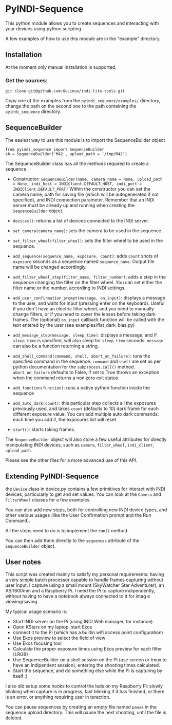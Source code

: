 # PyINDI-Sequence

This python module allows you to create sequences and interacting with your devices using python scripting.

A few examples of how to use this module are in the "example" directory.

## Installation

At the moment only manual installation is supported.

### Get the sources:
```
git clone git@github.com:GuLinux/indi-lite-tools.git
```

Copy one of the examples from the `pyindi_sequence/examples/` directory, change the path on the second one to the path containing the `pyindi_sequence` directory.


## SequenceBuilder

The easiest way to use this module is to import the SequenceBuilder object
```
from pyindi_sequence import SequenceBuilder
sb = SequenceBuilder('M42', upload_path = '/tmp/M42')
```

The SequenceBuilder class has all the methods required to create a sequence.

 * Constructor: `SequenceBuilder(name, camera_name = None, upload_path = None, indi_host = INDIClient.DEFAULT_HOST, indi_port = INDIClient.DEFAULT_PORT)`
Within the constructor you can set the camera name, path for saving file (which will be autogenerated if not specified), and INDI connection parameter.
Remember that an INDI server must be already up and running when creating the `SequenceBuilder` object.

 * `devices()`: returns a list of devices connected to the INDI server.
 * `set_camera(camera_name)`: sets the camera to be used in the sequence.
 * `set_filter_wheel(filter_wheel)`: sets the filter wheel to be used in the sequence.
 * `add_sequence(sequence_name, exposure, count)`: adds `count` shots of `exposure` seconds as a sequence named `sequence_name`. Output file name will be changed accordingly.
 * `add_filter_wheel_step(filter_name, filter_number)`: adds a step in the sequence changing the filter on the filter wheel. You can set either the filter name or the number, according to INDI settings.
 * `add_user_confirmation_prompt(message, on_input)`: displays a message to the user, and waits for input (pressing enter on the keyboard). Useful if you don't have an electric filter wheel, and you need to manually change filters, or if you need to cover the lenses before taking dark frames. The (optional) `on_input` callback function will be called with the text entered by the user (see examples/flat_dark_bias.py)
 * `add_message_step(message, sleep_time)`: displays a message, and if `sleep_time` is specified, will also sleep for `sleep_time` seconds. `message` can also be a function returning a string.
 * `add_shell_command(command, shell, abort_on_failure)`: runs the specified command in the sequence. `command` and `shell` are set as per python documentation for the `subprocess.call()` method. `abort_on_failure` defaults to False, if set to True throws an exception when the command returns a non zero exit status
 * `add_function(function)`: runs a native python function inside the sequence
 * `add_auto_dark(count)`: this particular step collects all the exposures previously used, and takes `count` (defaults to 10) dark frame for each different exposure value. You can add multiple auto dark commands: each time you add it, the exposures list will reset.
 * `start()`: starts taking frames.

The `SequenceBuilder` object will also store a few useful attributes for directly manipulating INDI devices, such as `camera`, `filter_wheel`, `indi_client`, `upload_path`.

Please see the other files for a more advanced use of this API.

## Extending PyINDI-Sequence

the `Device` class in device.py contains a few primitives for interact with INDI devices, particularly to get and set values.
You can look at the `Camera` and `FilterWheel` classes for a few examples.

You can also add new steps, both for controlling new INDI device types, and other various usages (like the User Confirmation prompt and the Run Command).

All the steps need to do is to implement the `run()` method.

You can then add them directly to the `sequences` attribute of the `SequenceBuilder` object.


## User notes
 
This script was created mainly to satisfy my personal requirements: having a very simple batch processor capable to handle frames capturing without user input.
I capture using a small mount (SkyWatcher Star Adventurer), an ASI1600mm and a Raspberry Pi. I need the Pi to capture indipendently, without having to have a notebook always connected to it for imag
e viewing/saving.

My typical usage scenario is:
    
 * Start INDI server on the Pi (using INDI Web manager, for instance).
 * Open KStars on my laptop, start Ekos
 * connect it to the Pi (which has a builtin wifi access point configuration)
 * Use Ekos preview to select the field of view
 * Use Ekos focusing tool
 * Calculate the proper exposure times using Ekos preview for each filter (LRGB)
 * Use SequenceBuilder on a shell session on the Pi (use screen or tmux to have an indipendent session), entering the shooting times calculated.
 * Start the sequence, and do something else while the Pi is capturing by itself :)

I also did setup some hooks to control the leds on my Raspberry Pi: slowly blinking when capture is in progress, fast blinking if it has finished, or there is an error, or anything requiring user in    teraction.

You can pause sequences by creating an empty file named ```pause``` in the sequence upload directory. This will pause the next shooting, until the file is deleted.

